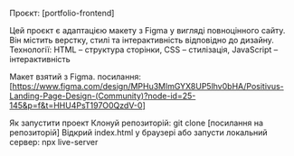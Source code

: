 Проєкт: [portfolio-frontend]

Цей проєкт є адаптацією макету з Figma у вигляді повноцінного сайту. Він містить верстку, стилі та інтерактивність відповідно до дизайну. Технології: HTML – структура сторінки, CSS – стилізація, JavaScript – інтерактивність

Макет взятий з Figma. посилання: [https://www.figma.com/design/MPHu3MlmGYX8UP5lhv0bHA/Positivus-Landing-Page-Design-(Community)?node-id=25-145&p=f&t=HHU4PsT197O0QzdV-0]

Як запустити проект Клонуй репозиторій: git clone [посилання на репозиторій] Відкрий index.html у браузері або запусти локальний сервер: npx live-server

